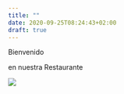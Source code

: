 ```yaml
---
title: ""
date: 2020-09-25T08:24:43+02:00
draft: true
---
```

Bienvenido
                                  

en nuestra Restaurante







![](/restaurante.jpg)
